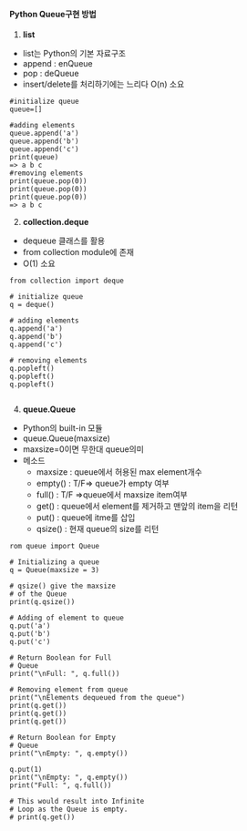﻿#### Python Queue구현 방법
1. **list**
- list는 Python의 기본 자료구조
- append : enQueue 
- pop : deQueue
- insert/delete를 처리하기에는 느리다  O(n) 소요
```
#initialize queue
queue=[]

#adding elements 
queue.append('a')
queue.append('b')
queue.append('c')
print(queue)
=> a b c
#removing elements
print(queue.pop(0))
print(queue.pop(0))
print(queue.pop(0))
=> a b c 
```
2. **collection.deque**
- dequeue 클래스를 활용
- from collection module에 존재
- O(1) 소요
```
from collection import deque

# initialize queue
q = deque() 

# adding elements
q.append('a')
q.append('b')
q.append('c')

# removing elements
q.popleft()
q.popleft()
q.popleft()


```
4. **queue.Queue**
- Python의 built-in 모듈
-  queue.Queue(maxsize) 
- maxsize=0이면 무한대 queue의미
- 메소드
	- maxsize : queue에서 허용된 max element개수 
	- empty() : T/F=> queue가 empty 여부
	- full() : T/F =>queue에서 maxsize item여부  
	- get() : queue에서 element를 제거하고 맨앞의 item을 리턴
	- put() : queue에 itme를 삽입
	- qsize() : 현재 queue의 size를 리턴
```
rom queue import Queue 
  
# Initializing a queue 
q = Queue(maxsize = 3) 
  
# qsize() give the maxsize  
# of the Queue  
print(q.qsize())  
  
# Adding of element to queue 
q.put('a') 
q.put('b') 
q.put('c') 
  
# Return Boolean for Full  
# Queue  
print("\nFull: ", q.full())  
  
# Removing element from queue 
print("\nElements dequeued from the queue") 
print(q.get()) 
print(q.get()) 
print(q.get()) 
  
# Return Boolean for Empty  
# Queue  
print("\nEmpty: ", q.empty()) 
  
q.put(1) 
print("\nEmpty: ", q.empty())  
print("Full: ", q.full()) 
  
# This would result into Infinite  
# Loop as the Queue is empty.  
# print(q.get()) 
```
